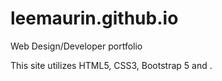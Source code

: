 # leemaurin.github.io
Web Design/Developer portfolio

This site utilizes HTML5, CSS3, Bootstrap 5 and .
